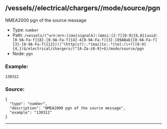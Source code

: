 ## /vessels/<RegExp>/electrical/chargers/<RegExp>/mode/source/pgn

NMEA2000 pgn of the source message

* Type: `number`
* Path: `/vessels/(^urn:mrn:(imo|signalk):(mmsi:[2-7][0-9]{8,8}|uuid:[0-9A-Fa-f]{8}-[0-9A-Fa-f]{4}-4[0-9A-Fa-f]{3}-[89ABab][0-9A-Fa-f]{3}-[0-9A-Fa-f]{12}))|^(http(s?):.*|mailto:.*|tel:(\+?)[0-9]{4,})$/electrical/chargers/(^[A-Za-z0-9]+$)/mode/source/pgn`
* Node: `pgn`

### Example:
```
130312
```

### Source:
```
{
  "type": "number",
  "description": "NMEA2000 pgn of the source message",
  "example": "130312"
}
```

---
